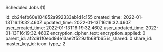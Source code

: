 Scheduled Jobs (1)

id: cb24efb60e104852a992333ab1d1c155
created_time: 2022-01-13T16:19:32.460Z
updated_time: 2022-01-13T16:19:32.460Z
user_created_time: 2022-01-13T16:19:32.460Z
user_updated_time: 2022-01-13T16:19:32.460Z
encryption_cipher_text: 
encryption_applied: 0
parent_id: af2d91f0ebd94e13ae2f529afb68fb65
is_shared: 0
share_id: 
master_key_id: 
icon: 
type_: 2